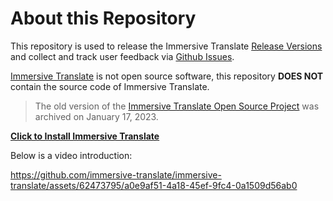 # About this Repository

This repository is used to release the Immersive Translate [Release Versions](https://github.com/immersive-translate/immersive-translate/releases) and collect and track user feedback via [Github Issues](https://github.com/immersive-translate/immersive-translate/issues).

[Immersive Translate](https://immersivetranslate.com/) is not open source software, this repository **DOES NOT** contain the source code of Immersive Translate.

> The old version of the [Immersive Translate Open Source Project](github.com/immersive-translate/old-immersive-translate) was archived on January 17, 2023.

[**Click to Install Immersive Translate**](https://immersivetranslate.com/docs/installation/)

Below is a video introduction:

https://github.com/immersive-translate/immersive-translate/assets/62473795/a0e9af51-4a18-45ef-9fc4-0a1509d56ab0

